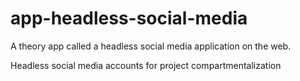 # app-headless-social-media
A theory app called a headless social media application on the web.

Headless social media accounts for project compartmentalization 
~~~ you can work on different stories and projects using headless social media accounts ~~~

